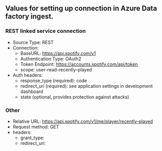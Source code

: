 ## Values for setting up connection in Azure Data factory ingest.

### REST linked service connection
 - Source Type: REST
 - Connection:
    - BaseURL: https://api.spotify.com/v1
    - Authentication Type: OAuth2
    - Token Endpoint: https://accounts.spotify.com/api/token
    - scope: user-read-recently-played
 - Auth headers:
    - response_type (required): code
    - redirect_uri (required): see application settings in development dashboard
    - state (optional, provides protection against attacks)
### Other
 - Relative URL: https://api.spotify.com/v1/me/player/recently-played
 - Request method: GET
 - headers:
    - grant_type:
    - redirect_uri:
 
